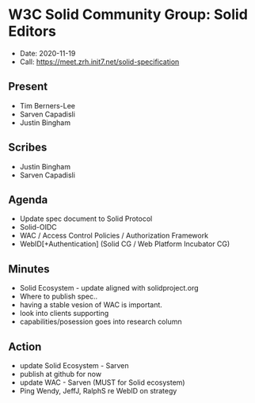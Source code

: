 # W3C Solid Community Group: Solid Editors

* Date: 2020-11-19
* Call: https://meet.zrh.init7.net/solid-specification

## Present

* Tim Berners-Lee
* Sarven Capadisli
* Justin Bingham


## Scribes

* Justin Bingham
* Sarven Capadisli

## Agenda

- Update spec document to Solid Protocol
- Solid-OIDC
- WAC / Access Control Policies / Authorization Framework
- WebID[+Authentication] (Solid CG / Web Platform Incubator CG)

## Minutes

* Solid Ecosystem - update aligned with solidproject.org
* Where to publish spec..
* having a stable vesion of WAC is important.
* look into clients supporting 
* capabilities/posession goes into research column
 
## Action
* update Solid Ecosystem - Sarven
* publish at github for now
* update WAC - Sarven (MUST for Solid ecosystem)
* Ping Wendy, JeffJ, RalphS re WebID on strategy
